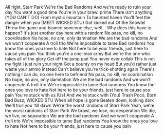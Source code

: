 All right, Starr Park
We're the Bad Randoms
And we're ready to ruin your day
You want a good time
You're in your brawl prime
There isn't anything (YOU CAN'T DO)
From mystic mountain
To haunted haven
You'll feel the danger when you (MEET WICKED STU)
Got kicked out
Of the Snowtel
Threw the game and blamed someone else, well…
Why does this have to happen?
It's just another day here with a random
No pass, no kill, no coordination
No hope, no aim, only damnation
We are the bad randoms
And we won't cooperate
A troll trio
We're impossible to tame
Bad randoms
You know the ones you love to hate
Not here to be your friends, just here to cause you pain
You think you're a one-man army
But we're the one who takes all of the glory
Get off the jump pad
You never ever collab
This is not my fight
I just ruin your night
Got a bounty on my head
But you'd rather just waste your ammo instead
Can't believe you're trick-shotting again
There's nothing I can do, no one here to befriend
No pass, no kill, no coordination
No hope, no aim, only damnation
We are the bad randoms
And we won't cooperate
A troll trio
We're impossible to tame
Bad randoms
You know the ones you love to hate
Not here to be your friends, just here to cause you pain
You're stuck with us (Us)
And we're stuck with (You)
Trash Poco, Born Bad Buzz, WICKED STU
When all hope is gone
Beaten down, looking dark
We'll troll you 'till dawn
We're the worst randoms of Starr Park
Yeah, we're the worst randoms of Starr Park
We brawl, we lose, no desperation
We die, we live, no separation
We are the bad randoms
And we won't cooperate
A troll trio
We're impossible to tame
Bad randoms
You know the ones you love to hate
Not here to be your friends, just here to cause you pain